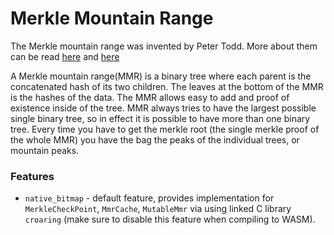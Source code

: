 # Merkle Mountain Range


The Merkle mountain range was invented by Peter Todd. More about them can be read
[here](https://github.com/opentimestamps/opentimestamps-server/blob/master/doc/merkle-mountain-range.md) and
[here](https://github.com/mimblewimble/grin/blob/master/doc/mmr.md)

A Merkle mountain range(MMR) is a binary tree where each parent is the concatenated hash of its two children. The leaves
at the bottom of the MMR is the hashes of the data. The MMR allows easy to add and proof of existence inside of the
tree. MMR always tries to have the largest possible single binary tree, so in effect it is possible to have more than
one binary tree. Every time you have to get the merkle root (the single merkle proof of the whole MMR) you have the bag
the peaks of the individual trees, or mountain peaks.

### Features

* `native_bitmap` - default feature, provides implementation for `MerkleCheckPoint`, `MmrCache`, `MutableMmr` via
using linked C library `croaring` (make sure to disable this feature when compiling to WASM).